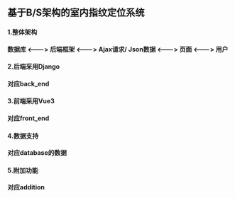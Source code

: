## 基于B/S架构的室内指纹定位系统

#### 1.整体架构

**数据库 <---> 后端框架 <---> Ajax请求/ Json数据 <---> 页面 <---> 用户**

#### 2.后端采用Django

**对应back_end**

#### 3.前端采用Vue3

**对应front_end**

#### 4.数据支持

**对应database的数据**

#### 5.附加功能

**对应addition**